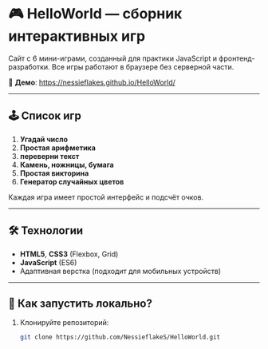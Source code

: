 # 🎮 HelloWorld — сборник интерактивных игр

Сайт с 6 мини-играми, созданный для практики JavaScript и фронтенд-разработки. Все игры работают в браузере без серверной части.

🔹 **Демо**: https://nessieflakes.github.io/HelloWorld/

---

## 🕹️ Список игр
1. **Угадай число**  
2. **Простая арифметика** 
3. **переверни текст**  
4. **Камень, ножницы, бумага**  
5. **Простая викторина**  
6. **Генератор случайных цветов**  

Каждая игра имеет простой интерфейс и подсчёт очков.

---

## 🛠 Технологии
- **HTML5**, **CSS3** (Flexbox, Grid)  
- **JavaScript** (ES6)  
- Адаптивная верстка (подходит для мобильных устройств)  

---

## 🚀 Как запустить локально?
1. Клонируйте репозиторий:
   ```bash
   git clone https://github.com/NessieflakeS/HelloWorld.git
